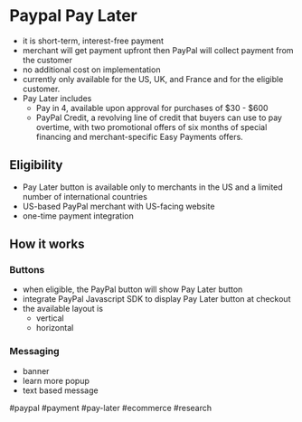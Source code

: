 # Paypal Pay Later

-   it is short-term, interest-free payment
-   merchant will get payment upfront then PayPal will collect payment from the customer
-   no additional cost on implementation
-   currently only available for the US, UK, and France and for the eligible customer.
-   Pay Later includes
    -   Pay in 4, available upon approval for purchases of $30 - $600
    -   PayPal Credit, a revolving line of credit that buyers can use to pay overtime, with two promotional offers of six months of special financing and merchant-specific Easy Payments offers.

## Eligibility

-   Pay Later button is available only to merchants in the US and a limited number of international countries
-   US-based PayPal merchant with US-facing website
-   one-time payment integration

## How it works

### Buttons

-   when eligible, the PayPal button will show Pay Later button
-   integrate PayPal Javascript SDK to display Pay Later button at checkout
-   the available layout is
    -   vertical
    -   horizontal

### Messaging

-   banner
-   learn more popup
-   text based message

#paypal #payment #pay-later #ecommerce #research 